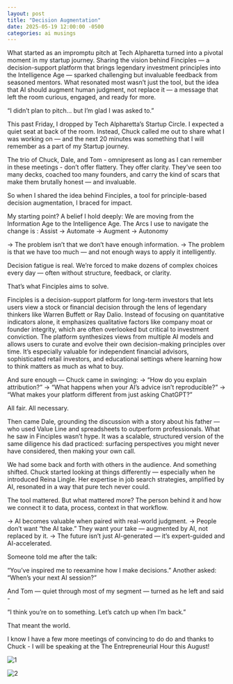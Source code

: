 ```yaml
---
layout: post
title: "Decision Augmentation"
date: 2025-05-19 12:00:00 -0500
categories: ai musings
---
```


What started as an impromptu pitch at Tech Alpharetta turned into a pivotal moment in my startup journey. Sharing the vision behind Finciples 
— a decision-support platform that brings legendary investment principles into the Intelligence Age — sparked challenging but invaluable feedback 
from seasoned mentors. What resonated most wasn’t just the tool, but the idea that AI should augment human judgment, not replace it — a message 
that left the room curious, engaged, and ready for more.

“I didn’t plan to pitch… but I’m glad I was asked to.”

This past Friday, I dropped by Tech Alpharetta’s Startup Circle. I expected a quiet seat at back of the room. Instead, Chuck called me out to share what 
I was working on — and the next 20 minutes was something that I will remember as a part of my Startup journey.

The trio of Chuck, Dale, and Tom - omnipresent as long as I can remember in these meetings - don’t offer flattery. They offer clarity.
They’ve seen too many decks, coached too many founders, and carry the kind of scars that make them brutally honest — and invaluable.

So when I shared the idea behind Finciples, a tool for principle-based decision augmentation, I braced for impact.

My starting point? A belief I hold deeply:
We are moving from the Information Age to the Intelligence Age.
The Arcs I use to navigate the change is : Assist → Automate → Augment → Autonomy

→ The problem isn’t that we don’t have enough information.
→ The problem is that we have too much — and not enough ways to apply it intelligently.

Decision fatigue is real.
We’re forced to make dozens of complex choices every day — often without structure, feedback, or clarity.

That’s what Finciples aims to solve.

Finciples is a decision-support platform for long-term investors that lets users view a stock or financial decision through the lens of legendary thinkers 
like Warren Buffett or Ray Dalio. Instead of focusing on quantitative indicators alone, it emphasizes qualitative factors like company moat or founder integrity, 
which are often overlooked but critical to investment conviction. The platform synthesizes views from multiple AI models and allows users to curate and evolve their own decision-making principles over time. It’s especially valuable for independent financial advisors, sophisticated retail investors, and educational settings where learning how to think matters as much as what to buy.

And sure enough — Chuck came in swinging:
→ “How do you explain attribution?”
→ “What happens when your AI’s advice isn’t reproducible?”
→ “What makes your platform different from just asking ChatGPT?”

All fair. All necessary.

Then came Dale, grounding the discussion with a story about his father — who used Value Line and spreadsheets to outperform professionals. What he saw in Finciples wasn’t hype. It was a scalable, structured version of the same diligence his dad practiced: surfacing perspectives you might never have considered, then making your own call.

We had some back and forth with others in the audience.
And something shifted.
Chuck started looking at things differently — especially when he introduced Reina Lingle. Her expertise in job search strategies, amplified by AI, resonated in a way that pure tech never could.

The tool mattered. But what mattered more? The person behind it and how we connect it to data, process, context in that workflow.

→ AI becomes valuable when paired with real-world judgment.
→ People don’t want “the AI take.” They want your take — augmented by AI, not replaced by it.
→ The future isn’t just AI-generated — it’s expert-guided and AI-accelerated.

Someone told me after the talk:

“You’ve inspired me to reexamine how I make decisions.”
Another asked: “When’s your next AI session?”

And Tom — quiet through most of my segment — turned as he left and said - 

“I think you’re on to something. Let’s catch up when I’m back.”

That meant the world.

I know I have a few more meetings of convincing to do do and thanks to Chuck - I will be speaking at the The Entrepreneurial Hour this August!

 ![1](https://media.licdn.com/dms/image/v2/D4E22AQHjjqxIzW7wKA/feedshare-shrink_800/B4EZbpHJ1WGQAg-/0/1747667689297?e=1750896000&v=beta&t=GPzDxZ8GNw2A-E--f7GceRJsKfc8YxM4FiXySW2LHYg)

 ![2](https://media.licdn.com/dms/image/v2/D4E22AQHeFGFM7LFDew/feedshare-shrink_800/B4EZbpHJ3qGcAg-/0/1747667689378?e=1750896000&v=beta&t=0g4MZ98YT_mwLHCHdes-3WwE4-z8653eMBkjqOMt0uw)

 